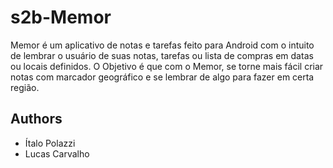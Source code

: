 # s2b-Memor

Memor é um aplicativo de notas e tarefas feito para Android com o intuito de lembrar o usuário de suas notas, tarefas ou lista de compras em datas ou locais definidos. O Objetivo é que com o Memor, se torne mais fácil criar notas com marcador geográfico e se lembrar de algo para fazer em certa região.

## Authors
* Ítalo Polazzi
* Lucas Carvalho
